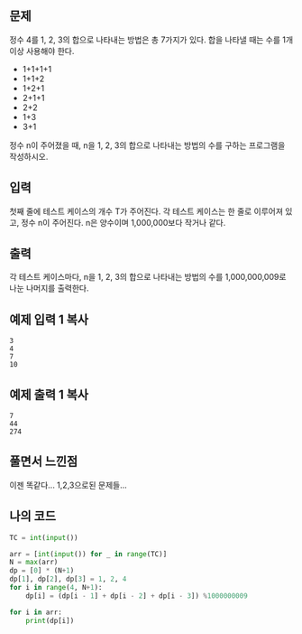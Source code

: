 ## 문제

정수 4를 1, 2, 3의 합으로 나타내는 방법은 총 7가지가 있다. 합을 나타낼 때는 수를 1개 이상 사용해야 한다.

- 1+1+1+1
- 1+1+2
- 1+2+1
- 2+1+1
- 2+2
- 1+3
- 3+1

정수 n이 주어졌을 때, n을 1, 2, 3의 합으로 나타내는 방법의 수를 구하는 프로그램을 작성하시오.

## 입력

첫째 줄에 테스트 케이스의 개수 T가 주어진다. 각 테스트 케이스는 한 줄로 이루어져 있고, 정수 n이 주어진다. n은 양수이며 1,000,000보다 작거나 같다.

## 출력

각 테스트 케이스마다, n을 1, 2, 3의 합으로 나타내는 방법의 수를 1,000,000,009로 나눈 나머지를 출력한다.

## 예제 입력 1 복사

```
3
4
7
10
```

## 예제 출력 1 복사

```
7
44
274
```



## 풀면서 느낀점

이젠 똑같다... 1,2,3으로된 문제들...



## 나의 코드



```python
TC = int(input())

arr = [int(input()) for _ in range(TC)]
N = max(arr)
dp = [0] * (N+1)
dp[1], dp[2], dp[3] = 1, 2, 4
for i in range(4, N+1):
    dp[i] = (dp[i - 1] + dp[i - 2] + dp[i - 3]) %1000000009

for i in arr:
    print(dp[i])
```